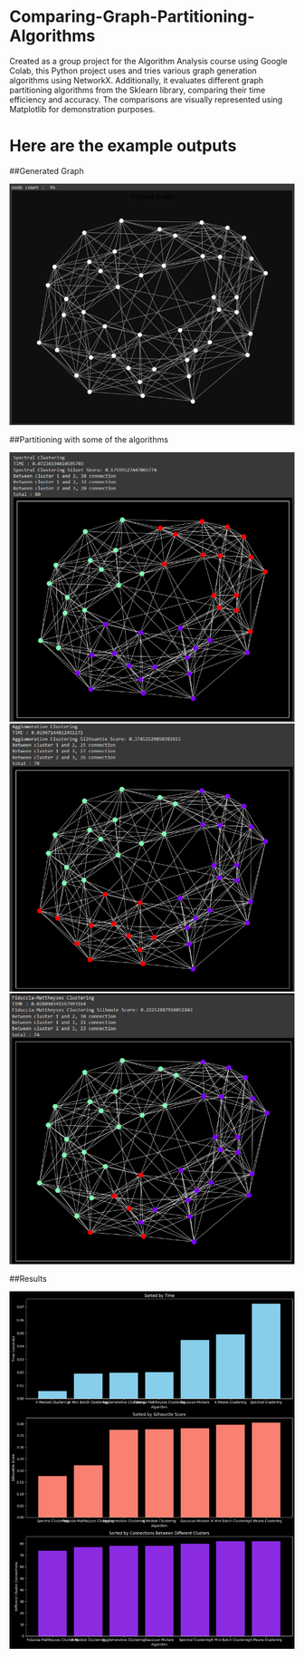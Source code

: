 # Comparing-Graph-Partitioning-Algorithms
Created as a group project for the Algorithm Analysis course using Google Colab, this Python project uses and tries various graph generation algorithms using NetworkX. Additionally, it evaluates different graph partitioning algorithms from the Sklearn library, comparing their time efficiency and accuracy. The comparisons are visually represented using Matplotlib for demonstration purposes.

# Here are the example outputs 

##Generated Graph

<img src="https://github.com/AhadAydin/Comparing-Graph-Partitioning-Algorithms/blob/main/gp-images/gp0.png?raw=true" width = 540 alt="GraphImage" />

##Partitioning with some of the algorithms

<img src="https://github.com/AhadAydin/Comparing-Graph-Partitioning-Algorithms/blob/main/gp-images/gp1.png?raw=true" width = 540 alt="Spectral" />

<img src="https://github.com/AhadAydin/Comparing-Graph-Partitioning-Algorithms/blob/main/gp-images/gp2.png?raw=true" width = 540 alt="Agglomerative"/>

<img src="https://github.com/AhadAydin/Comparing-Graph-Partitioning-Algorithms/blob/main/gp-images/gp3.png?raw=true" width = 540 alt="Fiduccia-Matheyses"/>

##Results

<img src="https://github.com/AhadAydin/Comparing-Graph-Partitioning-Algorithms/blob/main/gp-images/gp4.png?raw=true" width = 540 alt="Agglomerative"/>
